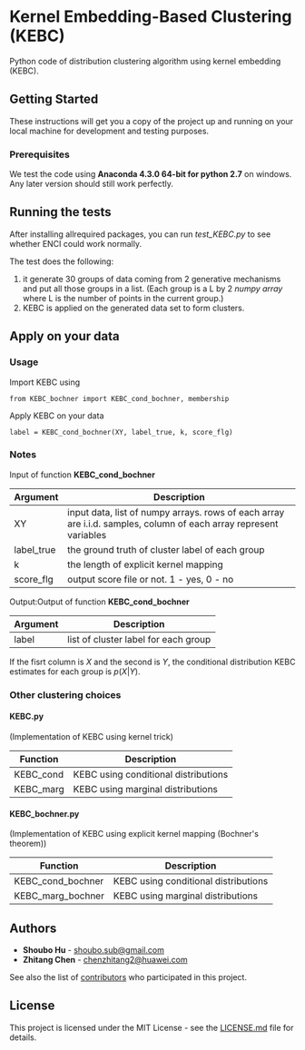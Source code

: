 # Kernel Embedding-Based Clustering (KEBC)

Python code of distribution clustering algorithm using kernel embedding (KEBC).

## Getting Started

These instructions will get you a copy of the project up and running on your local machine for development and testing purposes.

### Prerequisites

We test the code using **Anaconda 4.3.0 64-bit for python 2.7** on windows. Any later version should still work perfectly.

## Running the tests

After installing allrequired packages, you can run *test_KEBC.py* to see whether ENCI could work normally.

The test does the following:
1. it generate 30 groups of data coming from 2 generative mechanisms and put all those groups in a list.
(Each group is a L by 2 *numpy array* where L is the number of points in the current group.)
2. KEBC is applied on the generated data set to form clusters.

## Apply on your data

### Usage

Import KEBC using

```
from KEBC_bochner import KEBC_cond_bochner, membership
```

Apply KEBC on your data
```
label = KEBC_cond_bochner(XY, label_true, k, score_flg)
```

### Notes

Input of function **KEBC_cond_bochner**

| Argument  | Description  |
|---|---|
|XY | input data, list of numpy arrays. rows of each array are i.i.d. samples, column of each array represent variables|
|label_true |  the ground truth of cluster label of each group|
|k |  the length of explicit kernel mapping|
|score_flg | output score file or not. 1 - yes, 0 - no|

Output:Output of function **KEBC_cond_bochner**

| Argument  | Description  |
|---|---|
|label   |    list of cluster label for each group|

If the fisrt column is $X$ and the second is $Y$, the conditional distribution KEBC estimates for each group is $p(X|Y)$.

### Other clustering choices

#### KEBC.py
(Implementation of KEBC using kernel trick)

| Function  | Description  |
|---|---|
|KEBC_cond | KEBC using conditional distributions|
|KEBC_marg | KEBC using marginal distributions|

#### KEBC_bochner.py
(Implementation of KEBC using explicit kernel mapping (Bochner's theorem))

| Function  | Description  |
|---|---|
|KEBC_cond_bochner | KEBC using conditional distributions|
|KEBC_marg_bochner | KEBC using marginal distributions|

## Authors

* **Shoubo Hu** - shoubo.sub@gmail.com
* **Zhitang Chen** - chenzhitang2@huawei.com

See also the list of [contributors](https://github.com/amber0309/KEBC/contributors) who participated in this project.

## License

This project is licensed under the MIT License - see the [LICENSE.md](LICENSE.md) file for details.
